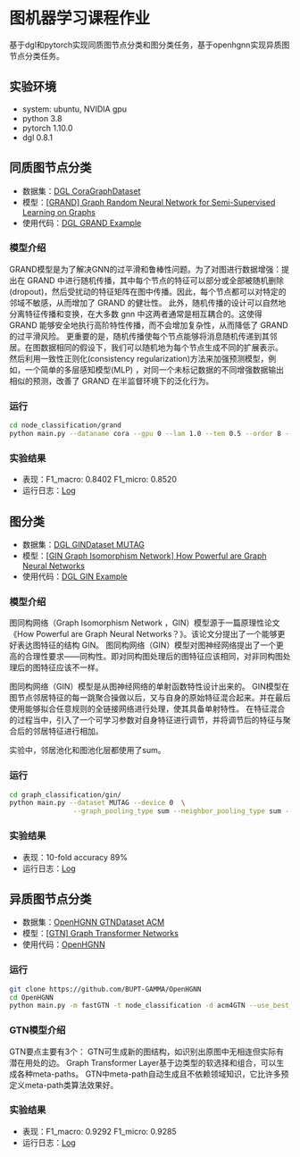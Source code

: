 # 图机器学习课程作业

基于dgl和pytorch实现同质图节点分类和图分类任务，基于openhgnn实现异质图节点分类任务。

## 实验环境
- system: ubuntu, NVIDIA gpu
- python 3.8
- pytorch 1.10.0
- dgl 0.8.1
## 同质图节点分类

- 数据集：[DGL CoraGraphDataset]( https://docs.dgl.ai/generated/dgl.data.CoraGraphDataset.html)
- 模型：[[GRAND] Graph Random Neural Network for Semi-Supervised Learning on Graphs]( https://arxiv.org/abs/2005.11079)
- 使用代码：[DGL GRAND Example]( https://github.com/dmlc/dgl/tree/master/examples/pytorch/grand)

### 模型介绍
GRAND模型是为了解决GNN的过平滑和鲁棒性问题。为了对图进行数据增强：提出在 GRAND 中进行随机传播，其中每个节点的特征可以部分或全部被随机删除(dropout)，然后受扰动的特征矩阵在图中传播。因此，每个节点都可以对特定的邻域不敏感，从而增加了 GRAND 的健壮性。
此外，随机传播的设计可以自然地分离特征传播和变换，在大多数 gnn 中这两者通常是相互耦合的。这使得 GRAND 能够安全地执行高阶特性传播，而不会增加复杂性，从而降低了 GRAND 的过平滑风险。
更重要的是，随机传播使每个节点能够将消息随机传递到其邻居。在图数据相同的假设下，我们可以随机地为每个节点生成不同的扩展表示。
然后利用一致性正则化(consistency regularization)方法来加强预测模型，例如，一个简单的多层感知模型(MLP) ，对同一个未标记数据的不同增强数据输出相似的预测，改善了 GRAND 在半监督环境下的泛化行为。

### 运行
```bash
cd node_classification/grand
python main.py --dataname cora --gpu 0 --lam 1.0 --tem 0.5 --order 8 --sample 4 --input_droprate 0.5 --hidden_droprate 0.5 --dropnode_rate 0.5 --hid_dim 32 --early_stopping 100 --lr 1e-2  --epochs 2000
```

### 实验结果

- 表现：F1_macro: 0.8402 F1_micro: 0.8520
- 运行日志：[Log]( ./node_classification/grand/log)

## 图分类

- 数据集：[DGL GINDataset MUTAG]( https://docs.dgl.ai/generated/dgl.data.GINDataset.html)
- 模型：[[GIN Graph Isomorphism Network] How Powerful are Graph Neural Networks]( https://arxiv.org/abs/1810.00826)
- 使用代码：[DGL GIN Example]( https://github.com/dmlc/dgl/tree/master/examples/pytorch/gin)

### 模型介绍

图同构网络（Graph Isomorphism Network ，GIN）模型源于一篇原理性论文《How Powerful are Graph Neural Networks？》。该论文分提出了一个能够更好表达图特征的结构 GIN。
图同构网络（GIN）模型对图神经网络提出了一个更高的合理性要求——同构性。即对同构图处理后的图特征应该相同，对非同构图处理后的图特征应该不一样。

图同构网络（GIN）模型是从图神经网络的单射函数特性设计出来的。 GIN模型在图节点邻居特征的每一跳聚合操做以后，又与自身的原始特征混合起来。并在最后使用能够拟合任意规则的全链接网络进行处理，使其具备单射特性。
在特征混合的过程当中，引入了一个可学习参数对自身特征进行调节，并将调节后的特征与聚合后的邻居特征进行相加。

实验中，邻居池化和图池化层都使用了sum。

### 运行
```bash
cd graph_classification/gin/
python main.py --dataset MUTAG --device 0  \
                --graph_pooling_type sum --neighbor_pooling_type sum --filename MUTAG.txt
```
### 实验结果

- 表现：10-fold accuracy 89%
- 运行日志：[Log]( ./graph_classification/gin/log)

## 异质图节点分类

- 数据集：[OpenHGNN GTNDataset ACM]( https://openhgnn.readthedocs.io/en/latest/_modules/openhgnn/dataset/gtn_dataset.html#ACM4GTNDataset)
- 模型：[[GTN] Graph Transformer Networks](https://arxiv.org/abs/1911.06455)
- 使用代码：[OpenHGNN]( https://github.com/BUPT-GAMMA/OpenHGNN)

### 运行
```bash
git clone https://github.com/BUPT-GAMMA/OpenHGNN
cd OpenHGNN
python main.py -m fastGTN -t node_classification -d acm4GTN --use_best_config -g 0
```

### GTN模型介绍

GTN要点主要有3个：
GTN可生成新的图结构，如识别出原图中无相连但实际有潜在用处的边。
Graph Transformer Layer基于边类型的软选择和组合，可以生成各种meta-paths。
GTN中meta-path自动生成且不依赖领域知识，它比许多预定义meta-path类算法效果好。

### 实验结果

- 表现：F1_macro: 0.9292 F1_micro: 0.9285
- 运行日志：[Log]( ./hetero_node_classification/GTN/log )
